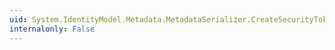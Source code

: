 ```yaml
---
uid: System.IdentityModel.Metadata.MetadataSerializer.CreateSecurityTokenServiceDescriptorInstance
internalonly: False
---
```

